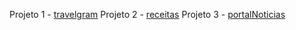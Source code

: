 Projeto 1 - [travelgram](https://1nickael1.github.io/MBA-Rocketseat/travelgram/)
Projeto 2 - [receitas](https://1nickael1.github.io/MBA-Rocketseat/receitas/)
Projeto 3 - [portalNoticias](https://1nickael1.github.io/MBA-Rocketseat/portalNoticias/)